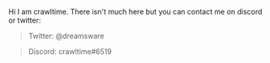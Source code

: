 Hi I am crawltime. There isn't much here but you can contact me on discord or twitter:
> Twitter: @dreamsware

> Discord: crawltime#6519
